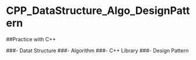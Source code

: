 # CPP_DataStructure_Algo_DesignPattern

##Practice with C++

###- Datat Structure
###- Algorithm
###- C++ Library
###- Design Pattern
